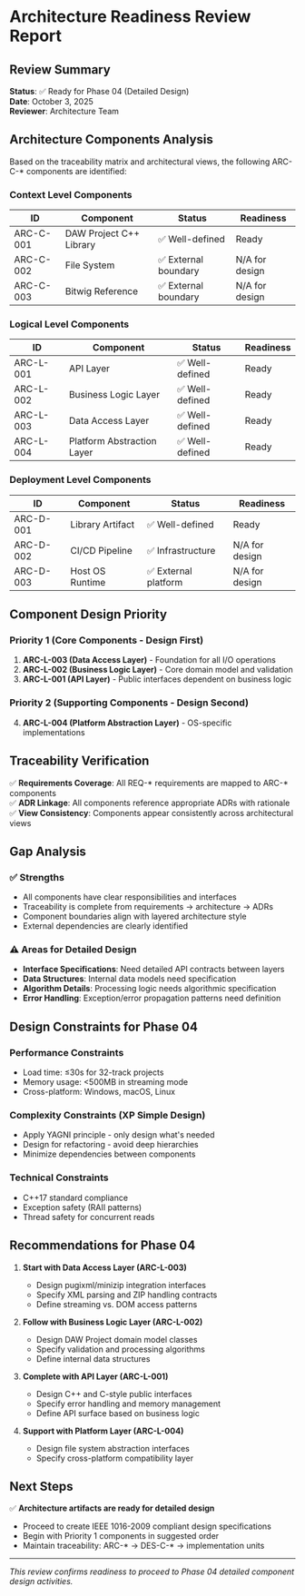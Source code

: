 # Architecture Readiness Review Report

## Review Summary
**Status**: ✅ Ready for Phase 04 (Detailed Design)  
**Date**: October 3, 2025  
**Reviewer**: Architecture Team  

## Architecture Components Analysis

Based on the traceability matrix and architectural views, the following ARC-C-* components are identified:

### Context Level Components
| ID | Component | Status | Readiness |
|----|-----------|--------|-----------|
| ARC-C-001 | DAW Project C++ Library | ✅ Well-defined | Ready |
| ARC-C-002 | File System | ✅ External boundary | N/A for design |
| ARC-C-003 | Bitwig Reference | ✅ External boundary | N/A for design |

### Logical Level Components  
| ID | Component | Status | Readiness |
|----|-----------|--------|-----------|
| ARC-L-001 | API Layer | ✅ Well-defined | Ready |
| ARC-L-002 | Business Logic Layer | ✅ Well-defined | Ready |
| ARC-L-003 | Data Access Layer | ✅ Well-defined | Ready |
| ARC-L-004 | Platform Abstraction Layer | ✅ Well-defined | Ready |

### Deployment Level Components
| ID | Component | Status | Readiness |
|----|-----------|--------|-----------|
| ARC-D-001 | Library Artifact | ✅ Well-defined | Ready |
| ARC-D-002 | CI/CD Pipeline | ✅ Infrastructure | N/A for design |
| ARC-D-003 | Host OS Runtime | ✅ External platform | N/A for design |

## Component Design Priority

### Priority 1 (Core Components - Design First)
1. **ARC-L-003 (Data Access Layer)** - Foundation for all I/O operations
2. **ARC-L-002 (Business Logic Layer)** - Core domain model and validation
3. **ARC-L-001 (API Layer)** - Public interfaces dependent on business logic

### Priority 2 (Supporting Components - Design Second)  
4. **ARC-L-004 (Platform Abstraction Layer)** - OS-specific implementations

## Traceability Verification

✅ **Requirements Coverage**: All REQ-* requirements are mapped to ARC-* components  
✅ **ADR Linkage**: All components reference appropriate ADRs with rationale  
✅ **View Consistency**: Components appear consistently across architectural views

## Gap Analysis

### ✅ Strengths
- All components have clear responsibilities and interfaces
- Traceability is complete from requirements → architecture → ADRs
- Component boundaries align with layered architecture style
- External dependencies are clearly identified

### ⚠️ Areas for Detailed Design
- **Interface Specifications**: Need detailed API contracts between layers
- **Data Structures**: Internal data models need specification
- **Algorithm Details**: Processing logic needs algorithmic specification
- **Error Handling**: Exception/error propagation patterns need definition

## Design Constraints for Phase 04

### Performance Constraints
- Load time: ≤30s for 32-track projects
- Memory usage: <500MB in streaming mode
- Cross-platform: Windows, macOS, Linux

### Complexity Constraints (XP Simple Design)
- Apply YAGNI principle - only design what's needed
- Design for refactoring - avoid deep hierarchies
- Minimize dependencies between components

### Technical Constraints
- C++17 standard compliance
- Exception safety (RAII patterns)
- Thread safety for concurrent reads

## Recommendations for Phase 04

1. **Start with Data Access Layer (ARC-L-003)**
   - Design pugixml/minizip integration interfaces
   - Specify XML parsing and ZIP handling contracts
   - Define streaming vs. DOM access patterns

2. **Follow with Business Logic Layer (ARC-L-002)**
   - Design DAW Project domain model classes
   - Specify validation and processing algorithms
   - Define internal data structures

3. **Complete with API Layer (ARC-L-001)**
   - Design C++ and C-style public interfaces
   - Specify error handling and memory management
   - Define API surface based on business logic

4. **Support with Platform Layer (ARC-L-004)**
   - Design file system abstraction interfaces
   - Specify cross-platform compatibility layer

## Next Steps

✅ **Architecture artifacts are ready for detailed design**
- Proceed to create IEEE 1016-2009 compliant design specifications
- Begin with Priority 1 components in suggested order
- Maintain traceability: ARC-* → DES-C-* → implementation units

---

*This review confirms readiness to proceed to Phase 04 detailed component design activities.*